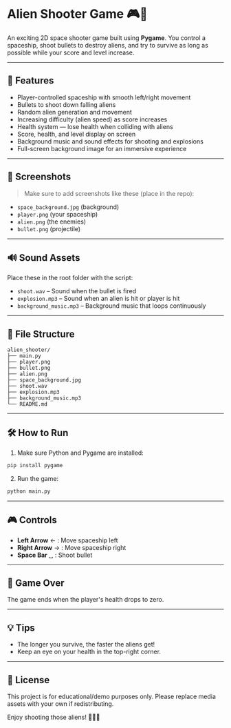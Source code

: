 
# Alien Shooter Game 🎮🚀

An exciting 2D space shooter game built using **Pygame**. You control a spaceship, shoot bullets to destroy aliens, and try to survive as long as possible while your score and level increase.

---

## 🧩 Features

- Player-controlled spaceship with smooth left/right movement
- Bullets to shoot down falling aliens
- Random alien generation and movement
- Increasing difficulty (alien speed) as score increases
- Health system — lose health when colliding with aliens
- Score, health, and level display on screen
- Background music and sound effects for shooting and explosions
- Full-screen background image for an immersive experience

---

## 📸 Screenshots

> Make sure to add screenshots like these (place in the repo):

- `space_background.jpg` (background)
- `player.png` (your spaceship)
- `alien.png` (the enemies)
- `bullet.png` (projectile)

---

## 🔊 Sound Assets

Place these in the root folder with the script:

- `shoot.wav` – Sound when the bullet is fired
- `explosion.mp3` – Sound when an alien is hit or player is hit
- `background_music.mp3` – Background music that loops continuously

---

## 📁 File Structure

```
alien_shooter/
├── main.py
├── player.png
├── bullet.png
├── alien.png
├── space_background.jpg
├── shoot.wav
├── explosion.mp3
├── background_music.mp3
└── README.md
```

---

## 🛠️ How to Run

1. Make sure Python and Pygame are installed:

```bash
pip install pygame
```

2. Run the game:

```bash
python main.py
```

---

## 🎮 Controls

- **Left Arrow** ← : Move spaceship left
- **Right Arrow** → : Move spaceship right
- **Space Bar** ␣ : Shoot bullet

---

## 🏁 Game Over

The game ends when the player's health drops to zero.

---

## 💡 Tips

- The longer you survive, the faster the aliens get!
- Keep an eye on your health in the top-right corner.

---

## 📜 License

This project is for educational/demo purposes only. Please replace media assets with your own if redistributing.

Enjoy shooting those aliens! 👾🔫🚀
